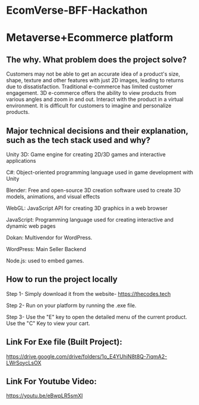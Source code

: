 # EcomVerse-BFF-Hackathon

# Metaverse+Ecommerce platform




## The why. What problem does the project solve?

Customers may not be able to get an accurate idea of a product's size, shape, texture and other features with just 2D images, leading to returns due to dissatisfaction.
Traditional e-commerce has limited customer engagement.
3D e-commerce offers the ability to view products from various angles and zoom in and out.
Interact with the product in a virtual environment.
It is difficult for customers to imagine and personalize products.


## Major technical decisions and their explanation, such as the tech stack used and why?

Unity 3D: Game engine for creating 2D/3D games and interactive applications

C#: Object-oriented programming language used in game development with Unity

Blender: Free and open-source 3D creation software used to create 3D models, animations, and visual effects

WebGL: JavaScript API for creating 3D graphics in a web browser

JavaScript: Programming language used for creating interactive and dynamic web pages 

Dokan: Multivendor for WordPress.

WordPress: Main Seller Backend

Node.js: used to embed games.

## How to run the project locally
Step 1-
    Simply download it from the website-
        https://thecodes.tech 

Step 2-
   Run on your platform by running the .exe file.
  

Step 3- 
    Use the "E" key to open the detailed menu of the current product.
    Use the "C" Key to view your cart.


## Link For Exe file (Built Project):

https://drive.google.com/drive/folders/1o_E4YUhiN8t8Q-7iqmA2-LWrSoycLsOX


## Link For Youtube Video:

https://youtu.be/eBwpLR5smXI
